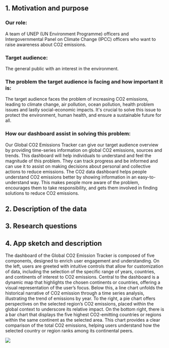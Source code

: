 ## 1. Motivation and purpose

### Our role: 
A team of UNEP (UN Environment Programme) officers and Intergovernmental Panel on Climate Change (IPCC) officers who want to raise awareness about CO2 emissions.

### Target audience: 
The general public with an interest in the environment.

### The problem the target audience is facing and how important it is:
The target audience faces the problem of increasing CO2 emissions, leading to climate change, air pollution, ocean pollution, health problem issues and lastly social-economic impacts. It's crucial to solve this issue to protect the environment, human health, and ensure a sustainable future for all.

### How our dashboard assist in solving this problem:
Our Global CO2 Emissions Tracker can give our target audience overview by providing time-series information on global CO2 emissions, sources and trends. This dashboard will help individuals to understand and feel the magnitude of this problem. They can track progress and be informed and can use it to assist on making decisions about personal and collective actions to reduce emissions. The CO2 data dashboard helps people understand CO2 emissions better by showing information in an easy-to-understand way. This makes people more aware of the problem, encourages them to take responsibility, and gets them involved in finding solutions to reduce CO2 emissions.


## 2. Description of the data

## 3. Research questions

## 4. App sketch and description
The dashboard of the Global CO2 Emission Tracker is composed of five components, designed to enrich user engagement and understanding. On the left, users are greeted with intuitive controls that allow for customization of data, including the selection of the specific range of years, countries, and continents of interest to CO2 emissions. Central to the dashboard is a dynamic map that highlights the chosen continents or countries, offering a visual representation of the user’s focus. Below this, a line chart unfolds the historical narrative of CO2 emission through a time series analysis, illustrating the trend of emissions by year. To the right, a pie chart offers perspectives on the selected region’s CO2 emissions, placed within the global context to underscore its relative impact. On the bottom right, there is a bar chart that displays the five highest CO2-emitting countries or regions within the same continent as the selected area. This chart provides a clear comparison of the total CO2 emissions, helping users understand how the selected country or region ranks among its continental peers.

<img src="https://github.com/UBC-MDS/DSCI-532_2024_17_carbon-emissions/blob/App_sketch/img/dashboard.png?raw=true">
